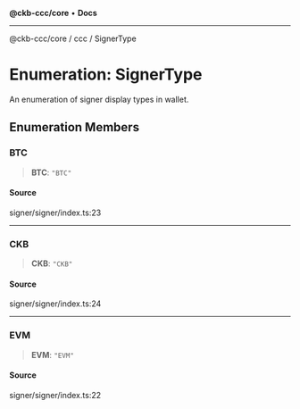 **@ckb-ccc/core** • **Docs**

***

@ckb-ccc/core / ccc / SignerType

# Enumeration: SignerType

An enumeration of signer display types in wallet.

## Enumeration Members

### BTC

> **BTC**: `"BTC"`

#### Source

signer/signer/index.ts:23

***

### CKB

> **CKB**: `"CKB"`

#### Source

signer/signer/index.ts:24

***

### EVM

> **EVM**: `"EVM"`

#### Source

signer/signer/index.ts:22
